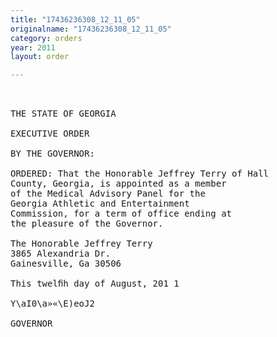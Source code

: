 ```yaml
---
title: "17436236308_12_11_05"
originalname: "17436236308_12_11_05"
category: orders
year: 2011
layout: order

---
```

<pre>
 

THE STATE OF GEORGIA

EXECUTIVE ORDER

BY THE GOVERNOR:

ORDERED: That the Honorable Jeffrey Terry of Hall
County, Georgia, is appointed as a member
of the Medical Advisory Panel for the
Georgia Athletic and Entertainment
Commission, for a term of office ending at
the pleasure of the Governor.

The Honorable Jeffrey Terry
3865 Alexandria Dr.
Gainesville, Ga 30506

This twelﬁh day of August, 201 1

Y\aI0\a»«\E)eoJ2

GOVERNOR

</pre>
